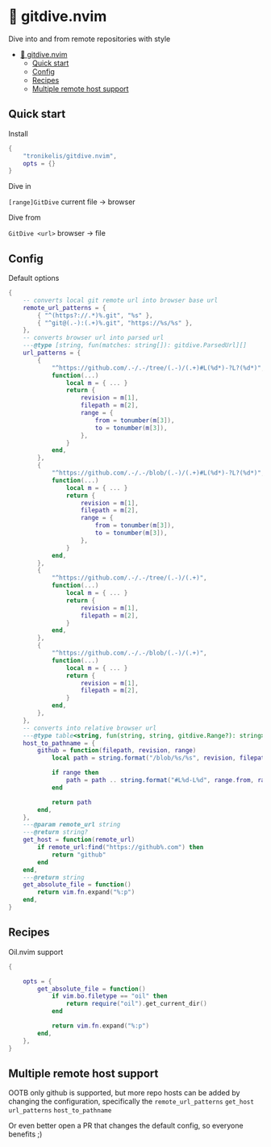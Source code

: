 # 🌊 gitdive.nvim

Dive into and from remote repositories with style

<!--toc:start-->
- [🌊 gitdive.nvim](#🌊-gitdivenvim)
  - [Quick start](#quick-start)
  - [Config](#config)
  - [Recipes](#recipes)
  - [Multiple remote host support](#multiple-remote-host-support)
<!--toc:end-->

## Quick start

Install

```lua
{
    "tronikelis/gitdive.nvim",
    opts = {}
}
```

Dive in

`[range]GitDive` current file -> browser

Dive from

`GitDive <url>` browser -> file


## Config

Default options

```lua
{
    -- converts local git remote url into browser base url
    remote_url_patterns = {
        { "^(https?://.*)%.git", "%s" },
        { "^git@(.-):(.+)%.git", "https://%s/%s" },
    },
    -- converts browser url into parsed url
    ---@type [string, fun(matches: string[]): gitdive.ParsedUrl][]
    url_patterns = {
        {
            "^https://github.com/.-/.-/tree/(.-)/(.+)#L(%d*)-?L?(%d*)",
            function(...)
                local m = { ... }
                return {
                    revision = m[1],
                    filepath = m[2],
                    range = {
                        from = tonumber(m[3]),
                        to = tonumber(m[3]),
                    },
                }
            end,
        },
        {
            "^https://github.com/.-/.-/blob/(.-)/(.+)#L(%d*)-?L?(%d*)",
            function(...)
                local m = { ... }
                return {
                    revision = m[1],
                    filepath = m[2],
                    range = {
                        from = tonumber(m[3]),
                        to = tonumber(m[3]),
                    },
                }
            end,
        },
        {
            "^https://github.com/.-/.-/tree/(.-)/(.+)",
            function(...)
                local m = { ... }
                return {
                    revision = m[1],
                    filepath = m[2],
                }
            end,
        },
        {
            "^https://github.com/.-/.-/blob/(.-)/(.+)",
            function(...)
                local m = { ... }
                return {
                    revision = m[1],
                    filepath = m[2],
                }
            end,
        },
    },
    -- converts into relative browser url
    ---@type table<string, fun(string, string, gitdive.Range?): string>
    host_to_pathname = {
        github = function(filepath, revision, range)
            local path = string.format("/blob/%s/%s", revision, filepath)

            if range then
                path = path .. string.format("#L%d-L%d", range.from, range.to)
            end

            return path
        end,
    },
    ---@param remote_url string
    ---@return string?
    get_host = function(remote_url)
        if remote_url:find("https://github%.com") then
            return "github"
        end
    end,
    ---@return string
    get_absolute_file = function()
        return vim.fn.expand("%:p")
    end,
}
```

## Recipes

Oil.nvim support

```lua
{

    opts = {
        get_absolute_file = function()
            if vim.bo.filetype == "oil" then
                return require("oil").get_current_dir()
            end

            return vim.fn.expand("%:p")
        end,
    },
}
```

## Multiple remote host support

OOTB only github is supported, but more repo hosts can be added
by changing the configuration, specifically the `remote_url_patterns`
`get_host` `url_patterns` `host_to_pathname`

Or even better open a PR that changes the default config, so everyone benefits ;)
